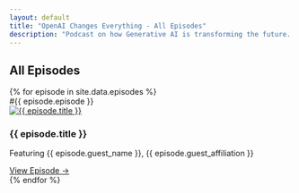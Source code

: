 ```yaml
---
layout: default
title: "OpenAI Changes Everything - All Episodes"
description: "Podcast on how Generative AI is transforming the future. Interviews with startup founders, philosophers, and computer scientists"
---
```


<main>
<section id="popular-episodes" class="py-16 px-4 bg-white">
  <div class="max-w-6xl mx-auto text-center">
    <h2 class="text-3xl font-bold text-gray-800 mb-10">All Episodes</h2>
    <div class="grid grid-cols-1 md:grid-cols-2 lg:grid-cols-3 gap-8">
{% for episode in site.data.episodes %}
  <div class="border rounded-lg shadow hover:shadow-lg transition overflow-hidden relative">
    <!-- Episode Number Badge -->
    <div class="absolute top-2 left-2 bg-gray-800 bg-opacity-75 text-white rounded-full text-xs px-2 py-1">
      #{{ episode.episode }}
    </div>
    <!-- Thumbnail -->
    <a href="/episodes/{{ episode.id }}" class="block aspect-video bg-gray-100">
      <img class="w-full h-full object-cover" 
           src="https://img.youtube.com/vi/{{ episode.youtube_id }}/hqdefault.jpg" 
           alt="{{ episode.title }}">
    </a>
    <!-- Episode Details -->
    <div class="p-4 text-left">
      <h3 class="text-xl font-semibold text-orange-500 mb-2">{{ episode.title }}</h3>
      <p class="text-gray-600 text-sm mb-4">Featuring {{ episode.guest_name }}, {{ episode.guest_affiliation }}</p>
      <a href="/episodes/{{ episode.id }}" class="text-orange-500 font-semibold hover:text-orange-600">
        View Episode &rarr;
      </a>
    </div>
  </div>
{% endfor %}
    </div>
  </div>
</section>
</main>
